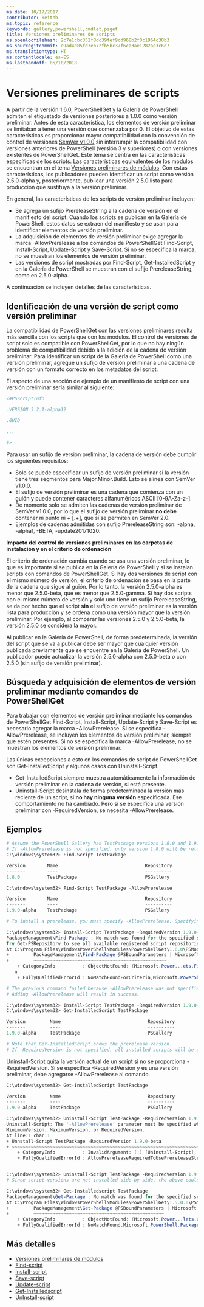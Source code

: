 ```yaml
---
ms.date: 10/17/2017
contributor: keithb
ms.topic: reference
keywords: gallery,powershell,cmdlet,psget
title: Versiones preliminares de scripts
ms.openlocfilehash: 2c7e1cbc352f8dc39fef9cd968b2f0c1964c30b3
ms.sourcegitcommit: e9ad4d85fd7eb72fb5bc37f6ca3ae1282ae3c6d7
ms.translationtype: HT
ms.contentlocale: es-ES
ms.lasthandoff: 05/10/2018
---
```

# <a name="prerelease-versions-of-scripts"></a>Versiones preliminares de scripts

A partir de la versión 1.6.0, PowerShellGet y la Galería de PowerShell admiten el etiquetado de versiones posteriores a 1.0.0 como versión preliminar. Antes de esta característica, los elementos de versión preliminar se limitaban a tener una versión que comenzaba por 0. El objetivo de estas características es proporcionar mayor compatibilidad con la convención de control de versiones [SemVer v1.0.0](http://semver.org/spec/v1.0.0.html) sin interrumpir la compatibilidad con versiones anteriores de PowerShell (versión 3 y superiores) o con versiones existentes de PowerShellGet. Este tema se centra en las características específicas de los scripts. Las características equivalentes de los módulos se encuentran en el tema [Versiones preliminares de módulos](module-prerelease-support.md). Con estas características, los publicadores pueden identificar un script como versión 2.5.0-alpha y, posteriormente, publicar una versión 2.5.0 lista para producción que sustituya a la versión preliminar.

En general, las características de los scripts de versión preliminar incluyen:

- Se agrega un sufijo PrereleaseString a la cadena de versión en el manifiesto del script. Cuando los scripts se publican en la Galería de PowerShell, estos datos se extraen del manifiesto y se usan para identificar elementos de versión preliminar.
- La adquisición de elementos de versión preliminar exige agregar la marca -AllowPrerelease a los comandos de PowerShellGet Find-Script, Install-Script, Update-Script y Save-Script. Si no se especifica la marca, no se muestran los elementos de versión preliminar.
- Las versiones de script mostradas por Find-Script, Get-InstalledScript y en la Galería de PowerShell se muestran con el sufijo PrereleaseString, como en 2.5.0-alpha.

A continuación se incluyen detalles de las características.

## <a name="identifying-a-script-version-as-a-prerelease"></a>Identificación de una versión de script como versión preliminar

La compatibilidad de PowerShellGet con las versiones preliminares resulta más sencilla con los scripts que con los módulos. El control de versiones de script solo es compatible con PowerShellGet, por lo que no hay ningún problema de compatibilidad debido a la adición de la cadena de versión preliminar. Para identificar un script de la Galería de PowerShell como una versión preliminar, agregue un sufijo de versión preliminar a una cadena de versión con un formato correcto en los metadatos del script.

El aspecto de una sección de ejemplo de un manifiesto de script con una versión preliminar sería similar al siguiente:

```powershell
<#PSScriptInfo

.VERSION 3.2.1-alpha12

.GUID

...

#>

```

Para usar un sufijo de versión preliminar, la cadena de versión debe cumplir los siguientes requisitos:

- Solo se puede especificar un sufijo de versión preliminar si la versión tiene tres segmentos para Major.Minor.Build.
  Esto se alinea con SemVer v1.0.0.
- El sufijo de versión preliminar es una cadena que comienza con un guión y puede contener caracteres alfanuméricos ASCII [0-9A-Za-z-].
- De momento solo se admiten las cadenas de versión preliminar de SemVer v1.0.0, por lo que el sufijo de versión preliminar __no debe__ contener ni punto ni + [.+], que sí se permiten en SemVer 2.0.
- Ejemplos de cadenas admitidas con sufijo PrereleaseString son: -alpha, -alpha1, -BETA, -update20171020.

__Impacto del control de versiones preliminares en las carpetas de instalación y en el criterio de ordenación__

El criterio de ordenación cambia cuando se usa una versión preliminar, lo que es importante si se publica en la Galería de PowerShell y si se instalan scripts con comandos de PowerShellGet. Si hay dos versiones de script con el mismo número de versión, el criterio de ordenación se basa en la parte de la cadena que sigue al guión. Por lo tanto, la versión 2.5.0-alpha es menor que 2.5.0-beta, que es menor que 2.5.0-gamma. Si hay dos scripts con el mismo número de versión y solo uno tiene un sufijo PrereleaseString, se da por hecho que el script __sin__ el sufijo de versión preliminar es la versión lista para producción y se ordena como una versión mayor que la versión preliminar. Por ejemplo, al comparar las versiones 2.5.0 y 2.5.0-beta, la versión 2.5.0 se considera la mayor.

Al publicar en la Galería de PowerShell, de forma predeterminada, la versión del script que se va a publicar debe ser mayor que cualquier versión publicada previamente que se encuentre en la Galería de PowerShell. Un publicador puede actualizar la versión 2.5.0-alpha con 2.5.0-beta o con 2.5.0 (sin sufijo de versión preliminar).

## <a name="finding-and-acquiring-prerelease-items-using-powershellget-commands"></a>Búsqueda y adquisición de elementos de versión preliminar mediante comandos de PowerShellGet

Para trabajar con elementos de versión preliminar mediante los comandos de PowerShellGet Find-Script, Install-Script, Update-Script y Save-Script es necesario agregar la marca -AllowPrerelease. Si se especifica -AllowPrerelease, se incluyen los elementos de versión preliminar, siempre que estén presentes. Si no se especifica la marca -AllowPrerelease, no se muestran los elementos de versión preliminar.

Las únicas excepciones a esto en los comandos de script de PowerShellGet son Get-InstalledScript y algunos casos con Uninstall-Script.

- Get-InstalledScript siempre muestra automáticamente la información de versión preliminar en la cadena de versión, si está presente.
- Uninstall-Script desinstala de forma predeterminada la versión más reciente de un script, si __no hay ninguna versión__ especificada. Ese comportamiento no ha cambiado. Pero si se especifica una versión preliminar con -RequiredVersion, se necesita -AllowPrerelease.

## <a name="examples"></a>Ejemplos

```powershell
# Assume the PowerShell Gallery has TestPackage versions 1.8.0 and 1.9.0-alpha.
# If -AllowPrerelease is not specified, only version 1.8.0 will be returned.
C:\windows\system32> Find-Script TestPackage

Version        Name                                Repository           Description
-------        ----                                ----------           -----------
1.8.0          TestPackage                         PSGallery            Package used to validate changes to the PowerShe...

C:\windows\system32> Find-Script TestPackage -AllowPrerelease

Version        Name                                Repository           Description
-------        ----                                ----------           -----------
1.9.0-alpha    TestPackage                         PSGallery            Package used to validate changes to PowerShe...

# To install a prerelease, you must specify -AllowPrerelease. Specifying a prerelease version string is not sufficient.

C:\windows\system32> Install-Script TestPackage -RequiredVersion 1.9.0-alpha
PackageManagement\Find-Package : No match was found for the specified search criteria and script name 'TestPackage'.
Try Get-PSRepository to see all available registered script repositories.
At C:\Program Files\WindowsPowerShell\Modules\PowerShellGet\1.6.0\PSModule.psm1:1455 char:3
+         PackageManagement\Find-Package @PSBoundParameters | Microsoft ...
+         ~~~~~~~~~~~~~~~~~~~~~~~~~~~~~~~~~~~~~~~~~~~~~~~~~
    + CategoryInfo          : ObjectNotFound: (Microsoft.Power...ets.FindPackage:FindPackage) [Find-Package], Exceptio
   n
    + FullyQualifiedErrorId : NoMatchFoundForCriteria,Microsoft.PowerShell.PackageManagement.Cmdlets.FindPackage

# The previous command failed because -AllowPrerelease was not specified.
# Adding -AllowPrerelease will result in success.

C:\windows\system32> Install-Script TestPackage -RequiredVersion 1.9.0-alpha -AllowPrerelease
C:\windows\system32> Get-InstalledScript TestPackage

Version         Name                                Repository           Description
-------         ----                                ----------           -----------
1.9.0-alpha     TestPackage                         PSGallery            Package used to validate changes to PowerShe...

# Note that Get-InstalledScript shows the prerelease version.
# If -RequiredVersion is not specified, all installed scripts will be displayed by Get-InstalledScript
```

Uninstall-Script quita la versión actual de un script si no se proporciona -RequiredVersion.
Si se especifica -RequiredVersion y es una versión preliminar, debe agregarse -AllowPrerelease al comando.

``` powershell
C:\windows\system32> Get-InstalledScript TestPackage

Version         Name                                Repository           Description
-------         ----                                ----------           -----------
1.9.0-alpha     TestPackage                         PSGallery            Package used to validate changes to PowerShe...

C:\windows\system32> Uninstall-Script TestPackage -RequiredVersion 1.9.0-alpha
Uninstall-Script: The '-AllowPrerelease' parameter must be specified when using the Prerelease string in
MinimumVersion, MaximumVersion, or RequiredVersion.
At line:1 char:1
+ Unnstall-Script TestPackage -RequiredVersion 1.9.0-beta
+ ~~~~~~~~~~~~~~~~~~~~~~~~~~~~~~~~~~~~~~~~~~~~~~~~~~~~~~~~~~~~~~~~~~~~~
    + CategoryInfo          : InvalidArgument: (:) [Uninstall-Script], ArgumentException
    + FullyQualifiedErrorId : AllowPrereleaseRequiredToUsePrereleaseStringInVersion,Uninnstall-script


C:\windows\system32> Uninstall-Script TestPackage -RequiredVersion 1.9.0-alpha -AllowPrerelease
# Since script versions are not installed side-by-side, the above could be simply "Uninstall-Script TestPackage"

C:\windows\system32> Get-Installedscript TestPackage
PackageManagement\Get-Package : No match was found for the specified search criteria and script names 'testpackage'.
At C:\Program Files\WindowsPowerShell\Modules\PowerShellGet\1.5.0.0\PSModule.psm1:4088 char:9
+         PackageManagement\Get-Package @PSBoundParameters | Microsoft. ...
+         ~~~~~~~~~~~~~~~~~~~~~~~~~~~~~~~~~~~~~~~~~~~~~~~~
    + CategoryInfo          : ObjectNotFound: (Microsoft.Power...lets.GetPackage:GetPackage) [Get-Package], Exception
    + FullyQualifiedErrorId : NoMatchFound,Microsoft.PowerShell.PackageManagement.Cmdlets.GetPackage
```

## <a name="more-details"></a>Más detalles

- [Versiones preliminares de módulos](module-prerelease-support.md)
- [Find-script](/powershell/module/powershellget/find-script)
- [Install-script](/powershell/module/powershellget/install-script)
- [Save-script](/powershell/module/powershellget/save-script)
- [Update-script](/powershell/module/powershellget/update-script)
- [Get-Installedscript](/powershell/module/powershellget/get-installedscript)
- [UnInstall-script](/powershell/module/powershellget/uninstall-script)